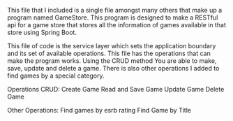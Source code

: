 This file that I included is a single file amongst many others that make up a program named GameStore. This program is designed to make a RESTful api for a game store 
that stores all the information of games available in that store using Spring Boot. 

This file of code is the service layer which sets the application boundary and its set of available operations. This file has the operations that can make the program
works. Using the CRUD method You are able to make, save, update and delete a game. There is also other operations I added to find games by a special category.

Operations CRUD:
Create Game
Read and Save Game
Update Game
Delete Game

Other Operations:
Find games by esrb rating
Find Game by Title
